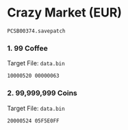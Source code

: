 #  Crazy Market (EUR)

`PCSB00374.savepatch`

### 1. 99 Coffee

Target File: `data.bin`

```
10000520 00000063
```

### 2. 99,999,999 Coins

Target File: `data.bin`

```
20000524 05F5E0FF
```

